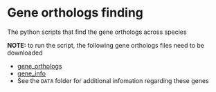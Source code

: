 # Gene orthologs finding
The python scripts that find the gene orthologs across species

**NOTE:** to run the script, the following gene orthologs files need to be downloaded
* [gene_orthologs](https://ftp.ncbi.nlm.nih.gov/gene/DATA/gene_orthologs.gz)
* [gene_info](https://ftp.ncbi.nlm.nih.gov/gene/DATA/gene_info.gz)
* See the `DATA` folder for additional infomation regarding these genes

